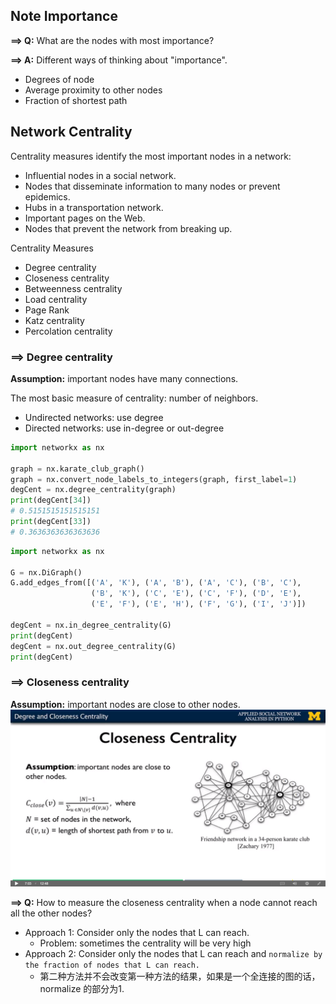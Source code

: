 ## Note Importance

__==> Q:__ What are the nodes with most importance?

__==> A:__ Different ways of thinking about "importance".
- Degrees of node
- Average proximity to other nodes
- Fraction of shortest path

## Network Centrality

Centrality measures identify the most important nodes in a network:

- Influential nodes in a social network.
- Nodes that disseminate information to many nodes or prevent epidemics.
- Hubs in a transportation network.
- Important pages on the Web.
- Nodes that prevent the network from breaking up.

Centrality Measures 
- Degree centrality 
- Closeness centrality 
- Betweenness centrality 
- Load centrality 
- Page Rank 
- Katz centrality 
- Percolation centrality 

### ==> Degree centrality 
__Assumption:__ important nodes have many connections. 

The most basic measure of centrality: number of neighbors. 
- Undirected networks: use degree 
- Directed networks: use in-degree or out-degree 

```python
import networkx as nx

graph = nx.karate_club_graph()
graph = nx.convert_node_labels_to_integers(graph, first_label=1)
degCent = nx.degree_centrality(graph)
print(degCent[34])
# 0.5151515151515151
print(degCent[33])
# 0.3636363636363636
```

```python
import networkx as nx

G = nx.DiGraph()
G.add_edges_from([('A', 'K'), ('A', 'B'), ('A', 'C'), ('B', 'C'),
                  ('B', 'K'), ('C', 'E'), ('C', 'F'), ('D', 'E'),
                  ('E', 'F'), ('E', 'H'), ('F', 'G'), ('I', 'J')])

degCent = nx.in_degree_centrality(G)
print(degCent)
degCent = nx.out_degree_centrality(G)
print(degCent)
```

### ==> Closeness centrality 
__Assumption:__ important nodes are close to other nodes.
<img src='../images/12.png' />

__==> Q:__ How to measure the closeness centrality when a node cannot reach 
all the other nodes?

- Approach 1: Consider only the nodes that L can reach.
    - Problem: sometimes the centrality will be very high
- Approach 2: Consider only the nodes that L can reach and `normalize by
the fraction of nodes that L can reach.`
    - 第二种方法并不会改变第一种方法的结果，如果是一个全连接的图的话，normalize 的部分为1.
 
